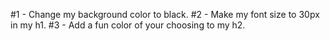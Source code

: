 #1 - Change my background color to black.
#2 - Make my font size to 30px in my h1.
#3 - Add a fun color of your choosing to my h2.
